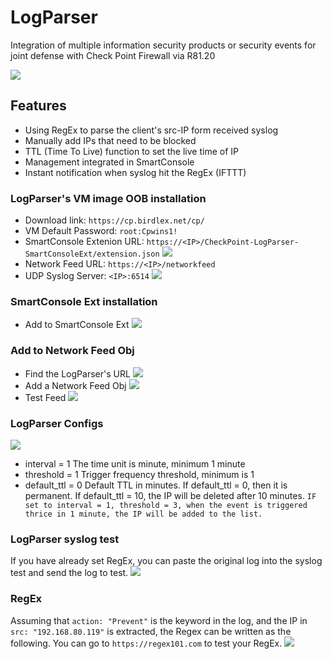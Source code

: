 # LogParser
Integration of multiple information security products or security events for joint defense with Check Point Firewall via R81.20

![](https://cp.birdlex.net/cp/static-files/logparser-0.png)


## Features
- Using RegEx to parse the client's src-IP form received syslog
- Manually add IPs that need to be blocked
- TTL (Time To Live) function to set the live time of IP
- Management integrated in SmartConsole
- Instant notification when syslog hit the RegEx (IFTTT)


### LogParser's VM image OOB installation
- Download link: `https://cp.birdlex.net/cp/`
- VM Default Password: `root:Cpwins1!`
- SmartConsole Extenion URL: `https://<IP>/CheckPoint-LogParser-SmartConsoleExt/extension.json`
  ![](https://cp.birdlex.net/cp/static-files/logparser-1.png)
- Network Feed URL: `https://<IP>/networkfeed`
- UDP Syslog Server: `<IP>:6514`
  ![](https://cp.birdlex.net/cp/static-files/logparser-2.png)


### SmartConsole Ext installation
- Add to SmartConsole Ext
  ![](https://cp.birdlex.net/cp/static-files/logparser-3.png)


### Add to Network Feed Obj
- Find the LogParser's URL
  ![](https://cp.birdlex.net/cp/static-files/logparser-4.png)
- Add a Network Feed Obj
  ![](https://cp.birdlex.net/cp/static-files/logparser-5.png)
- Test Feed
  ![](https://cp.birdlex.net/cp/static-files/logparser-6.png)


### LogParser Configs
![](https://cp.birdlex.net/cp/static-files/logparser-7.png)
- interval = 1
  The time unit is minute, minimum 1 minute
- threshold = 1
  Trigger frequency threshold, minimum is 1
- default_ttl = 0
  Default TTL in minutes. If default_ttl = 0, then it is permanent. If default_ttl = 10, the IP will be deleted after 10 minutes.
`IF set to interval = 1, threshold = 3, when the event is triggered thrice in 1 minute, the IP will be added to the list.`


### LogParser syslog test
If you have already set RegEx, you can paste the original log into the syslog test and send the log to test.
![](https://cp.birdlex.net/cp/static-files/logparser-8.png)


### RegEx
Assuming that `action: "Prevent"` is the keyword in the log, and the IP in `src: "192.168.80.119"` is extracted, the Regex can be written as the following.
You can go to `https://regex101.com` to test your RegEx.
![](https://cp.birdlex.net/cp/static-files/logparser-9.png)


